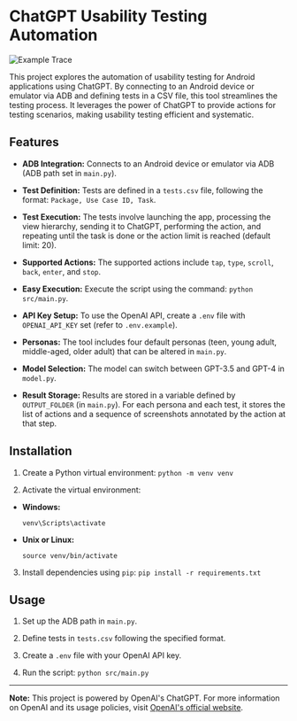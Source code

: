 # ChatGPT Usability Testing Automation

![Example Trace](example.png)

This project explores the automation of usability testing for Android applications using ChatGPT. By connecting to an Android device or emulator via ADB and defining tests in a CSV file, this tool streamlines the testing process. It leverages the power of ChatGPT to provide actions for testing scenarios, making usability testing efficient and systematic.

## Features

- **ADB Integration:** Connects to an Android device or emulator via ADB (ADB path set in `main.py`).

- **Test Definition:** Tests are defined in a `tests.csv` file, following the format: `Package, Use Case ID, Task`.

- **Test Execution:** The tests involve launching the app, processing the view hierarchy, sending it to ChatGPT, performing the action, and repeating until the task is done or the action limit is reached (default limit: 20).

- **Supported Actions:** The supported actions include `tap`, `type`, `scroll`, `back`, `enter`, and `stop`.

- **Easy Execution:** Execute the script using the command: `python src/main.py`.

- **API Key Setup:** To use the OpenAI API, create a `.env` file with `OPENAI_API_KEY` set (refer to `.env.example`).

- **Personas:** The tool includes four default personas (teen, young adult, middle-aged, older adult) that can be altered in `main.py`.

- **Model Selection:** The model can switch between GPT-3.5 and GPT-4 in `model.py`.

- **Result Storage:** Results are stored in a variable defined by `OUTPUT_FOLDER` (in `main.py`). For each persona and each test, it stores the list of actions and a sequence of screenshots annotated by the action at that step.

## Installation

1. Create a Python virtual environment:
   `python -m venv venv`

2. Activate the virtual environment:

- **Windows:**
  ```
  venv\Scripts\activate
  ```
- **Unix or Linux:**
  ```
  source venv/bin/activate
  ```

3. Install dependencies using `pip`: `pip install -r requirements.txt`

## Usage

1. Set up the ADB path in `main.py`.

2. Define tests in `tests.csv` following the specified format.

3. Create a `.env` file with your OpenAI API key.

4. Run the script: `python src/main.py`

---

**Note:** This project is powered by OpenAI's ChatGPT. For more information on OpenAI and its usage policies, visit [OpenAI's official website](https://www.openai.com/).
